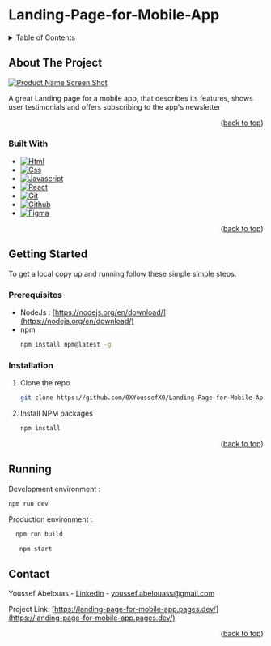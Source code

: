 # Landing-Page-for-Mobile-App


<a name="readme-top"></a>
<!-- TABLE OF CONTENTS -->
<details>
  <summary>Table of Contents</summary>
  <ol>
    <li>
      <a href="#about-the-project">About The Project</a>
      <ul>
        <li><a href="#built-with">Built With</a></li>
      </ul>
    </li>
    <li>
      <a href="#getting-started">Getting Started</a>
      <ul>
        <li><a href="#prerequisites">Prerequisites</a></li>
        <li><a href="#installation">Installation</a></li>
      </ul>
    </li>
    <li><a href="#running">Running</a></li>
    <li><a href="#contact">Contact</a></li>
  </ol>
</details>



<!-- ABOUT THE PROJECT -->
## About The Project

[![Product Name Screen Shot][Demo]](https://example.com)

A great Landing page for a mobile app, that describes its features, shows user testimonials and offers subscribing to the app's newsletter

<p align="right">(<a href="#readme-top">back to top</a>)</p>



### Built With

* [![Html][Html]][Html-url]
* [![Css][Css]][Css-url]
* [![Javascript][Javascript]][Javascript-url]
* [![React][React]][React-url]
* [![Git][Git]][Git-url]
* [![Github][Github]][Github-url]
* [![Figma][Figma]][Figma-url]



<p align="right">(<a href="#readme-top">back to top</a>)</p>



<!-- GETTING STARTED -->
## Getting Started

To get a local copy up and running follow these simple simple steps.

### Prerequisites

* NodeJs : [https://nodejs.org/en/download/](https://nodejs.org/en/download/)
* npm
  ```sh
  npm install npm@latest -g
  ```

### Installation

1. Clone the repo
   ```sh
   git clone https://github.com/0XYoussefX0/Landing-Page-for-Mobile-App.git
   ```
2. Install NPM packages
   ```sh
   npm install
   ```

<p align="right">(<a href="#readme-top">back to top</a>)</p>


## Running

Development environment : 
  ```sh
  npm run dev
  ```
Production environment : 
 ```sh
   npm run build
   ```
```sh
   npm start
   ```

<!-- CONTACT -->
## Contact

Youssef Abelouas - [Linkedin](https://www.linkedin.com/) - youssef.abelouass@gmail.com

Project Link: [https://landing-page-for-mobile-app.pages.dev/](https://landing-page-for-mobile-app.pages.dev/)

<p align="right">(<a href="#readme-top">back to top</a>)</p>




<!-- MARKDOWN LINKS & IMAGES -->
<!-- https://www.markdownguide.org/basic-syntax/#reference-style-links -->
[Demo]: images/screenshot.png
[Html]: https://img.shields.io/badge/HTML-000000?style=for-the-badge&logo=html5
[Html-url]: https://developer.mozilla.org/en-US/docs/Web/HTML
[Css]: https://img.shields.io/badge/CSS-000000?style=for-the-badge&logo=css3&logoColor=%231572B6
[Css-url]: https://developer.mozilla.org/en-US/docs/Web/CSS
[Javascript]: https://img.shields.io/badge/JAVASCRIPT-000000?style=for-the-badge&logo=javascript
[Javascript-url]: https://developer.mozilla.org/en-US/docs/Web/JavaScript
[React]: https://img.shields.io/badge/REACT-000000?style=for-the-badge&logo=react
[React-url]: https://react.dev/
[Git]: https://img.shields.io/badge/GIT-000000?style=for-the-badge&logo=git
[Git-url]: https://git-scm.com/
[Github]: https://img.shields.io/badge/GITHUB-000000?style=for-the-badge&logo=github
[Github-url]: https://github.com/
[Figma]: https://img.shields.io/badge/FIGMA-000000?style=for-the-badge&logo=figma
[Figma-url]: https://www.figma.com/
